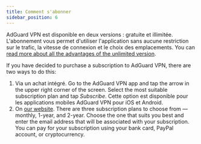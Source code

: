 ```yaml
---
title: Comment s'abonner
sidebar_position: 6
---
```


AdGuard VPN est disponible en deux versions : gratuite et illimitée. L'abonnement vous permet d'utiliser l'application sans aucune restriction sur le trafic, la vitesse de connexion et le choix des emplacements. You can [read more about all the advantages of the unlimited version](/general/free-vs-unlimited).

If you have decided to purchase a subscription to AdGuard VPN, there are two ways to do this:

1. Via un achat intégré. Go to the AdGuard VPN app and tap the arrow in the upper right corner of the screen. Select the most suitable subscription plan and tap *Subscribe*. Cette option est disponible pour les applications mobiles AdGuard VPN pour iOS et Android.
2. On [our website](https://adguard-vpn.com/license.html). There are three subscription plans to choose from — monthly, 1-year, and 2-year. Choose the one that suits you best and enter the email address that will be associated with your subscription. You can pay for your subscription using your bank card, PayPal account, or cryptocurrency.
